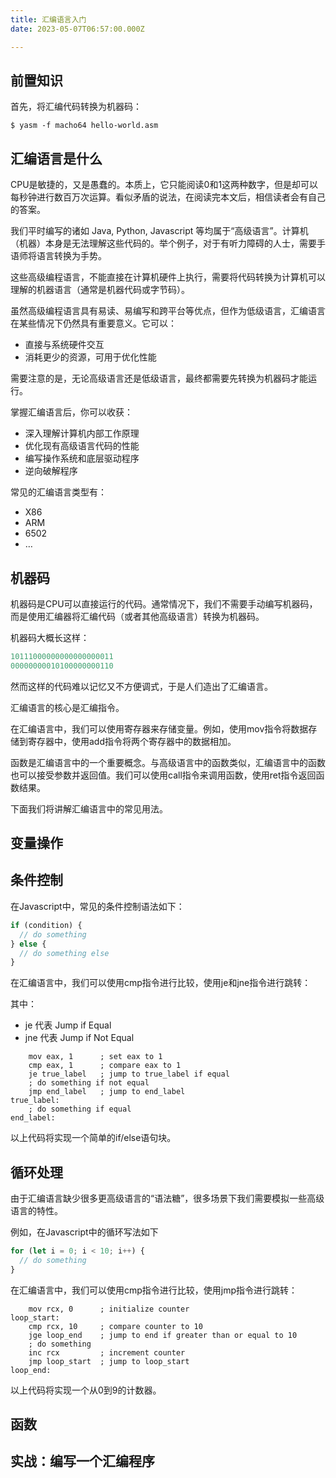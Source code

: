 ```yaml
---
title: 汇编语言入门
date: 2023-05-07T06:57:00.000Z

---
```



## 前置知识

首先，将汇编代码转换为机器码：

```shell
$ yasm -f macho64 hello-world.asm
```



## 汇编语言是什么

CPU是敏捷的，又是愚蠢的。本质上，它只能阅读0和1这两种数字，但是却可以每秒钟进行数百万次运算。看似矛盾的说法，在阅读完本文后，相信读者会有自己的答案。

我们平时编写的诸如 Java, Python, Javascript 等均属于“高级语言”。计算机（机器）本身是无法理解这些代码的。举个例子，对于有听力障碍的人士，需要手语师将语言转换为手势。

这些高级编程语言，不能直接在计算机硬件上执行，需要将代码转换为计算机可以理解的机器语言（通常是机器代码或字节码）。

虽然高级编程语言具有易读、易编写和跨平台等优点，但作为低级语言，汇编语言在某些情况下仍然具有重要意义。它可以：
- 直接与系统硬件交互
- 消耗更少的资源，可用于优化性能

需要注意的是，无论高级语言还是低级语言，最终都需要先转换为机器码才能运行。

掌握汇编语言后，你可以收获：
- 深入理解计算机内部工作原理
- 优化现有高级语言代码的性能
- 编写操作系统和底层驱动程序
- 逆向破解程序

常见的汇编语言类型有：
- X86
- ARM
- 6502
- …

## 机器码

机器码是CPU可以直接运行的代码。通常情况下，我们不需要手动编写机器码，而是使用汇编器将汇编代码（或者其他高级语言）转换为机器码。

机器码大概长这样：

```javascript
10111000000000000000011
00000000010100000000110
```



然而这样的代码难以记忆又不方便调式，于是人们造出了汇编语言。

汇编语言的核心是汇编指令。

在汇编语言中，我们可以使用寄存器来存储变量。例如，使用mov指令将数据存储到寄存器中，使用add指令将两个寄存器中的数据相加。

函数是汇编语言中的一个重要概念。与高级语言中的函数类似，汇编语言中的函数也可以接受参数并返回值。我们可以使用call指令来调用函数，使用ret指令返回函数结果。

下面我们将讲解汇编语言中的常见用法。

## 变量操作

## 条件控制

在Javascript中，常见的条件控制语法如下：

```javascript
if (condition) {
  // do something
} else {
  // do something else
}
```

在汇编语言中，我们可以使用cmp指令进行比较，使用je和jne指令进行跳转：

其中：
- je 代表 Jump if Equal
- jne 代表 Jump if Not Equal

```plain text
    mov eax, 1      ; set eax to 1
    cmp eax, 1      ; compare eax to 1
    je true_label   ; jump to true_label if equal
    ; do something if not equal
    jmp end_label   ; jump to end_label
true_label:
    ; do something if equal
end_label:

```

以上代码将实现一个简单的if/else语句块。

## 循环处理

由于汇编语言缺少很多更高级语言的“语法糖”，很多场景下我们需要模拟一些高级语言的特性。

例如，在Javascript中的循环写法如下

```javascript
for (let i = 0; i < 10; i++) {
  // do something
}
```

在汇编语言中，我们可以使用cmp指令进行比较，使用jmp指令进行跳转：

```plain text
    mov rcx, 0      ; initialize counter
loop_start:
    cmp rcx, 10     ; compare counter to 10
    jge loop_end    ; jump to end if greater than or equal to 10
    ; do something
    inc rcx         ; increment counter
    jmp loop_start  ; jump to loop_start
loop_end:

```

以上代码将实现一个从0到9的计数器。

## 函数



## 实战：编写一个汇编程序
